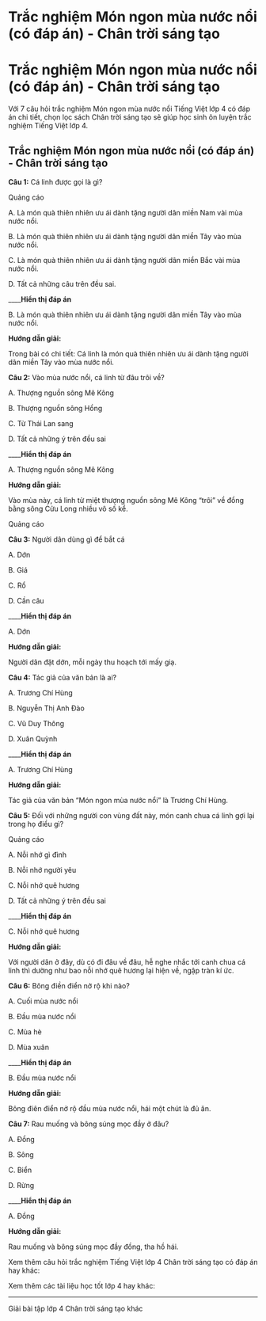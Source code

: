 # Trắc nghiệm Món ngon mùa nước nổi (có đáp án) - Chân trời sáng tạo

# Trắc nghiệm Món ngon mùa nước nổi (có đáp án) - Chân trời sáng tạo

Với 7 câu hỏi trắc nghiệm Món ngon mùa nước nổi Tiếng Việt lớp 4 có đáp án chi tiết, chọn lọc sách Chân trời sáng tạo sẽ giúp học sinh ôn luyện trắc nghiệm Tiếng Việt lớp 4.

## Trắc nghiệm Món ngon mùa nước nổi (có đáp án) - Chân trời sáng tạo

**Câu 1:** Cá linh được gọi là gì?

Quảng cáo

A. Là món quà thiên nhiên ưu ái dành tặng người dân miền Nam vài mùa nước nổi.

B. Là món quà thiên nhiên ưu ái dành tặng người dân miền Tây vào mùa nước nổi.

C. Là món quà thiên nhiên ưu ái dành tặng người dân miền Bắc vài mùa nước nổi.

D. Tất cả những câu trên đều sai.

____**Hiển thị đáp án**

B. Là món quà thiên nhiên ưu ái dành tặng người dân miền Tây vào mùa nước nổi.

**Hướng dẫn giải:**

Trong bài có chi tiết: Cá linh là món quà thiên nhiên ưu ái dành tặng người dân miền Tây vào mùa nước nổi. 

**Câu 2:** Vào mùa nước nổi, cá linh từ đâu trôi về?

A. Thượng nguồn sông Mê Kông

B. Thượng nguồn sông Hồng

C. Từ Thái Lan sang

D. Tất cả những ý trên đều sai 

____**Hiển thị đáp án**

A. Thượng nguồn sông Mê Kông

**Hướng dẫn giải:**

Vào mùa này, cá linh từ miệt thượng nguồn sông Mê Kông “trôi” về đồng bằng sông Cửu Long nhiều vô số kể.

Quảng cáo

**Câu 3:** Người dân dùng gì để bắt cá

A. Dớn

B. Giá

C. Rổ

D. Cần câu

____**Hiển thị đáp án**

A. Dớn

**Hướng dẫn giải:**

Người dân đặt dớn, mỗi ngày thu hoạch tới mấy giạ.

**Câu 4:** Tác giả của văn bản là ai?

A. Trương Chí Hùng

B. Nguyễn Thị Anh Đào

C. Vũ Duy Thông

D. Xuân Quỳnh 

____**Hiển thị đáp án**

A. Trương Chí Hùng 

**Hướng dẫn giải:**

Tác giả của văn bản “Món ngon mùa nước nổi” là Trương Chí Hùng. 

**Câu 5:** Đối với những người con vùng đất này, món canh chua cá linh gợi lại trong họ điều gì?

Quảng cáo

A. Nỗi nhớ gì đình

B. Nỗi nhớ người yêu

C. Nỗi nhớ quê hương

D. Tất cả những ý trên đều sai 

____**Hiển thị đáp án**

C. Nỗi nhớ quê hương

**Hướng dẫn giải:**

Với người dân ở đây, dù có đi đâu về đâu, hễ nghe nhắc tới canh chua cá linh thì dường như bao nỗi nhớ quê hương lại hiện về, ngập tràn kí ức. 

**Câu 6:** Bông điền điển nở rộ khi nào?

A. Cuối mùa nước nổi

B. Đầu mùa nước nổi

C. Mùa hè

D. Mùa xuân 

____**Hiển thị đáp án**

B. Đầu mùa nước nổi

**Hướng dẫn giải:**

Bông điên điển nở rộ đầu mùa nước nổi, hái một chút là đủ ăn.

**Câu 7:** Rau muống và bông súng mọc đầy ở đâu?

A. Đồng

B. Sông

C. Biển

D. Rừng 

____**Hiển thị đáp án**

A. Đồng

**Hướng dẫn giải:**

Rau muống và bông súng mọc đầy đồng, tha hồ hái. 

Xem thêm câu hỏi trắc nghiệm Tiếng Việt lớp 4 Chân trời sáng tạo có đáp án hay khác:

Xem thêm các tài liệu học tốt lớp 4 hay khác:

* * *

Giải bài tập lớp 4 Chân trời sáng tạo khác

